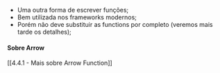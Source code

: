 * Uma outra forma de escrever funções;
* Bem utilizada nos frameworks modernos;
* Porém não deve substituir as functions por completo (veremos mais tarde os detalhes);

#### Sobre Arrow
[[4.4.1 - Mais sobre Arrow Function]]